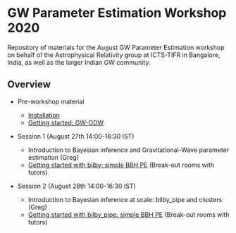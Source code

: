 # GW Parameter Estimation Workshop 2020
Repository of materials for the August GW Parameter Estimation workshop on behalf of the Astrophysical Relativity group at ICTS-TIFR in Bangalore, India, as well as the larger Indian GW community.

## Overview
* Pre-workshop material
  * [Installation](pages/installation.md)
  * [Getting started: GW-ODW](pages/gwodw.md)
  
* Session 1 (August 27th 14:00-16:30 IST)
  * Introduction to Bayesian inference and Gravitational-Wave parameter estimation (Greg)
  * [Getting started with bilby: simple BBH PE](pages/getting-started.md) (Break-out rooms with tutors)
  
* Session 2 (August 28th 14:00-16:30 IST)
  * Introduction to Bayesian inference at scale: bilby_pipe and clusters (Greg)
  * [Getting started with bilby_pipe: simple BBH PE](pages/getting-started-pipe.md) (Break-out rooms with tutors)
